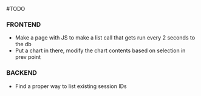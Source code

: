 #TODO

### FRONTEND
- Make a page with JS to make a list call that gets run every 2 seconds to the db
- Put a chart in there, modify the chart contents based on selection in prev point


### BACKEND
- Find a proper way to list existing session IDs   

